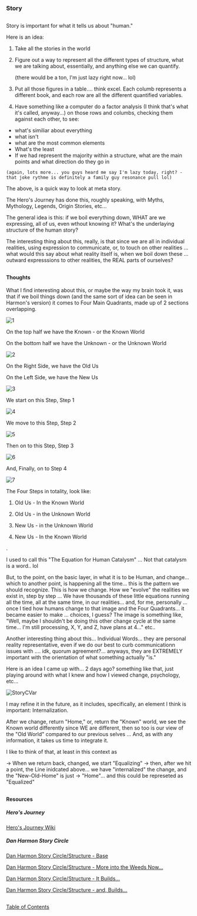 ### Story

##

Story is important for what it tells us about "human." 

Here is an idea: 

1. Take all the stories in the world

2. Figure out a way to represent all the different types of structure, what we are talking about, essentially, and anything else we can quantify. 


    (there would be a ton, I'm just lazy right now... lol) 


3. Put all those figures in a table.... think excel. Each columb represents a different book, and each row are all the different quantified variables. 

4. Have something like a computer do a factor analysis (I think that's what it's called, anyway...) on those rows and columbs, checking them against each other, to see:

  -  what's similiar about everything
  -  what isn't
  -  what are the most common elements
  -  What's the least
  -  If we had represent the majority within a structure, what are the main points and what direction do they go in
  
    (again, lots more... you guys heard me say I'm lazy today, right? - that joke rythme is definitely a family guy resonance pull lol) 

The above, is a quick way to look at meta story. 

The Hero's Journey has done this, roughly speaking, with Myths, Mythology, Legends, Origin Stories, etc... 

The general idea is this: if we boil everything down, WHAT are we expressing, all of us, even wthout knowing it? What's the underlaying structure of the human story? 

The interesting thing about this, really, is that since we are all in individual realities, using expression to communicate, or, to touch on other realities ... what would this say about what reality itself is, when we boil down these ... outward expresssions to other realities, the REAL parts of ourselves? 

##

#### Thoughts

What I find interesting about this, or maybe the way my brain took it, was that if we boil things down (and the same sort of idea can be seen in Harmon's version) it comes to Four Main Quadrants, made up of 2 sections overlapping. 

![1](/art/SSh1.PNG?raw=true "1")

On the top half we have the Known - or the Known World

On the bottom half we have the Unknown - or the Unknown World 

![2](/art/SSh2.PNG?raw=true "2")

On the Right Side, we have the Old Us 

On the Left Side, we have the New Us

![3](/art/SSh3.JPG?raw=true "3")

We start on this Step, Step 1

![4](/art/SSh4.PNG?raw=true "4")

We move to this Step, Step 2 

![5](/art/SSh5.PNG?raw=true "5")

Then on to this Step, Step 3

![6](/art/SSh6.PNG?raw=true "6")

And, Finally, on to Step 4

![7](/art/SSh7.PNG?raw=true "7")

The Four Steps in totality, look like: 

1. Old Us - In the Known World 

2. Old Us - in the Unknown World 

3. New Us - in the Unknown World 

4. New Us - In the Known World 

. 

I used to call this "The Equation for Human Catalysm" ... Not that catalysm is a word.. lol 

But, to the point, on the basic layer, in what it is to be Human, and change... which to another point, is happening all the time... this is the pattern we should recognize.  This is how we change. How we "evolve" the realities we exist in, step by step ... We have thousands of these little equations running all the time, all at the same time, in our realities... and, for me, personally ... once I tied how humans change to that image and the Four Quadrants... it became easier to make ... choices, I guess? The image is something like, "Well, maybe I shouldn't be doing this other change cycle at the same time... I'm still processing, X, Y, and Z, have plans at 4..." etc.. 

Another interesting thing about this... Individual Words... they are personal reality representative, even if we do our best to curb communicationn issues with .... idk, quorum agreement?... anyways, they are EXTREMELY important with the orientation of what something actually "is."

Here is an idea I came up with... 2 days ago? something like that, just playing around with what I knew and how I viewed change, psychology, etc... 



![StoryCVar](/art/StoryCVar.png?raw=true "StoryCVar")

I may refine it in the future, as it includes, specifically, an element I think is important: Internalization. 

After we change, return "Home," or, return the "Known" world, we see the Known world differently since WE are different, then so too is our view of the "Old World" compared to our previous selves ... And, as with any information, it takes us time to integrate it. 

I like to think of that, at least in this context as 

-> When we return back, changed, we start "Equalizing" -> then, after we hit a point, the Line inidcated above... we have "internalized" the change, and the "New-Old-Home" is just -> "Home"... and this could be represeted as "Equalized"  
 
##


#### Resources


##### Hero's Journey

[Hero's Journey Wiki](https://en.wikipedia.org/wiki/Hero%27s_journey)



##### Dan Harmon Story Circle

[Dan Harmon Story Circle/Structure - Base](https://channel101.fandom.com/wiki/Story_Structure_101:_Super_Basic_Shit)

[Dan Harmon Story Circle/Structure - More into the Weeds Now...](https://channel101.fandom.com/wiki/Story_Structure_102:_Pure,_Boring_Theory)

[Dan Harmon Story Circle/Structure - It Builds...](https://channel101.fandom.com/wiki/Story_Structure_103:_Let%27s_Simplify_Before_Moving_On)

[Dan Harmon Story Circle/Structure - and, Builds...](https://channel101.fandom.com/wiki/Story_Structure_104:_The_Juicy_Details)



##

[Table of Contents](https://github.com/mycroftwilde/devil-steps-in-a-myth-system/tree/main/ref_guide)
